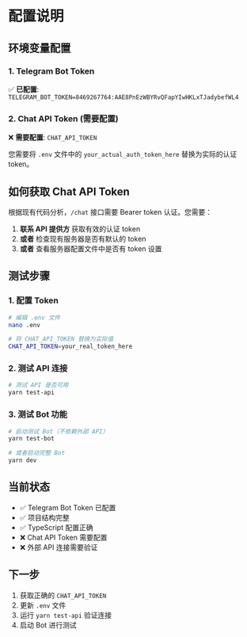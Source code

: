 # 配置说明

## 环境变量配置

### 1. Telegram Bot Token
✅ **已配置**: `TELEGRAM_BOT_TOKEN=8469267764:AAE8PnEzWBYRvQFapYIwHKLxTJadybefWL4`

### 2. Chat API Token (需要配置)
❌ **需要配置**: `CHAT_API_TOKEN`

您需要将 `.env` 文件中的 `your_actual_auth_token_here` 替换为实际的认证 token。

## 如何获取 Chat API Token

根据现有代码分析，`/chat` 接口需要 Bearer token 认证。您需要：

1. **联系 API 提供方** 获取有效的认证 token
2. **或者** 检查现有服务器是否有默认的 token
3. **或者** 查看服务器配置文件中是否有 token 设置

## 测试步骤

### 1. 配置 Token
```bash
# 编辑 .env 文件
nano .env

# 将 CHAT_API_TOKEN 替换为实际值
CHAT_API_TOKEN=your_real_token_here
```

### 2. 测试 API 连接
```bash
# 测试 API 是否可用
yarn test-api
```

### 3. 测试 Bot 功能
```bash
# 启动测试 Bot（不依赖外部 API）
yarn test-bot

# 或者启动完整 Bot
yarn dev
```

## 当前状态

- ✅ Telegram Bot Token 已配置
- ✅ 项目结构完整
- ✅ TypeScript 配置正确
- ❌ Chat API Token 需要配置
- ❌ 外部 API 连接需要验证

## 下一步

1. 获取正确的 `CHAT_API_TOKEN`
2. 更新 `.env` 文件
3. 运行 `yarn test-api` 验证连接
4. 启动 Bot 进行测试
